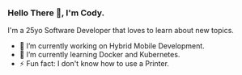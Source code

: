 ### Hello There 👋, I'm Cody.
I'm a 25yo Software Developer that loves to learn about new topics.

- 🔭 I’m currently working on Hybrid Mobile Development.
- 🌱 I’m currently learning Docker and Kubernetes.
- ⚡ Fun fact: I don't know how to use a Printer.
